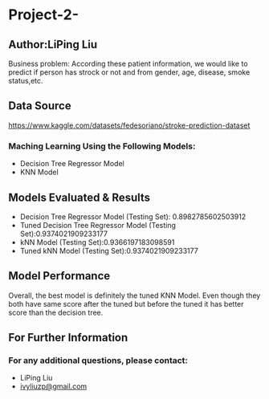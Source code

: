 # Project-2-

## Author:LiPing Liu


Business problem: According these patient information, we would like to predict if person has strock or not and from gender, age, disease, smoke status,etc.

## Data Source

https://www.kaggle.com/datasets/fedesoriano/stroke-prediction-dataset

### Maching Learning Using the Following Models:

- Decision Tree Regressor Model
- KNN Model

## Models Evaluated & Results
- Decision Tree Regressor Model (Testing Set): 0.8982785602503912
- Tuned Decision Tree Regressor Model (Testing Set):0.9374021909233177
- kNN Model (Testing Set):0.9366197183098591
- Tuned kNN Model (Testing Set):0.9374021909233177

## Model Performance

Overall, the best model is definitely the tuned KNN Model. Even though they both have same score after the tuned but  before the tuned it has better score than the decision tree.


## For Further Information
### For any additional questions, please contact:
- LiPing Liu
- ivyliuzp@gmail.com
